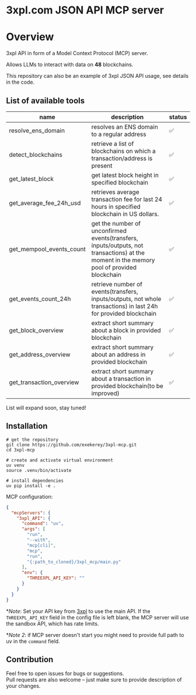 # 3xpl.com JSON API MCP server

# Overview

3xpl API in form of a Model Context Protocol (MCP) server.

Allows LLMs to interact with data on **48** blockchains.

This repository can also be an example of 3xpl JSON API usage, see details in the code.

[//]: # (demo video from Claude)

## List of available tools

| name                     | description                                                                                                                               | status |
|--------------------------|-------------------------------------------------------------------------------------------------------------------------------------------|--------|
| resolve_ens_domain       | resolves an ENS domain to a regular address                                                                                               | ✅      | 
| detect_blockchains       | retrieve a list of blockchains on which a transaction/address is present                                                                  | ✅      | 
| get_latest_block         | get latest block height in specified blockchain                                                                                           | ✅      |  
| get_average_fee_24h_usd  | retrieves average transaction fee for last 24 hours in specified blockchain in US dollars.                                                | ✅      | 
| get_mempool_events_count | get the number of unconfirmed events(transfers, inputs/outputs, not transactions) at the moment in the memory pool of provided blockchain | ✅      | 
| get_events_count_24h     | retrieve number of events(transfers, inputs/outputs, not whole transactions) in last 24h for provided blockchain                          | ✅      | 
| get_block_overview       | extract short summary about a block in provided blockchain                                                                                | ✅      | 
| get_address_overview     | extract short summary about an address in provided blockchain                                                                             | ✅      | 
| get_transaction_overview | extract short summary about a transaction in provided blockchain(to be improved)                                                          | ✅      | 

List will expand soon, stay tuned!

[//]: # (*might be inaccurate, see the API docs and policy for details.)

## Installation

```shell
# get the repository
git clone https://github.com/exekerey/3xpl-mcp.git
cd 3xpl-mcp

# create and activate virtual environment
uv venv 
source .venv/bin/activate

# install dependencies
uv pip install -e .
```

MCP configuration:

```json
{
  "mcpServers": {
    "3xpl_API": {
      "command": "uv",
      "args": [
        "run",
        "--with",
        "mcp[cli]",
        "mcp",
        "run",
        "{:path_to_cloned}/3xpl_mcp/main.py"
      ],
      "env": {
        "THREEXPL_API_KEY": ""
      }
    }
  }
}
```
**Note*: Set your API key from [3xpl](https://3xpl.com/data/json-api) to use the main API. 
If the `THREEXPL_API_KEY` field in the config file is left blank, 
the MCP server will use the sandbox API, which has rate limits. 

**Note 2*: if MCP server doesn't start you might need to provide full path to uv in the `command` field.

## Contribution

Feel free to open issues for bugs or suggestions.  
Pull requests are also welcome – just make sure to provide description of your changes.
